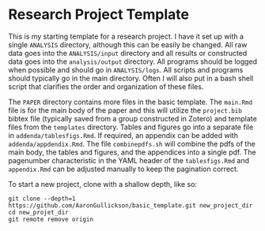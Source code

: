 # Research Project Template

This is my starting template for a research project. I have it set up with a single `ANALYSIS` directory, although this can be easily be changed. All raw data goes into the `ANALYSIS/input` directory and all results or constructed data goes into the `analysis/output` directory. All programs should be logged when possible and should go in `ANALYSIS/logs`. All scripts and programs should typically go in the main directory. Often I will also put in a bash shell script that clarifies the order and organization of these files. 

The `PAPER` directory contains more files in the basic template. The `main.Rmd` file is for the main body of the paper and this will utilize the `project.bib` bibtex file (typically saved from a group constructed in Zotero) and template files from the `templates` directory. Tables and figures go into a separate file in `addenda/tablesfigs.Rmd`. If required, an appendix can be added with `addenda/appdendix.Rmd`. The file `combinepdfs.sh` will combine the pdfs of the main body, the tables and figures, and the appendices into a single pdf. The pagenumber characteristic in the YAML header of the `tablesfigs.Rmd` and `appendix.Rmd` can be adjusted manually to keep the pagination correct. 

To start a new project, clone with a shallow depth, like so:

```
git clone --depth=1 https://github.com/AaronGullickson/basic_template.git new_project_dir
cd new_projet_dir
git remote remove origin
```
